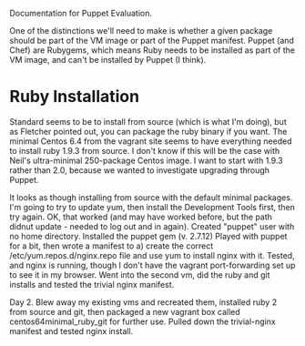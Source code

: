 Documentation for Puppet Evaluation.

One of the distinctions we'll need to make is whether a given package should be part of the VM image or part of the Puppet manifest. Puppet (and Chef) are Rubygems, which means Ruby needs to be installed as part of the VM image, and can't be installed by Puppet (I think).

Ruby Installation
=================

Standard seems to be to install from source (which is what I'm doing), but as Fletcher pointed out, you can package the ruby binary if you want. The minimal Centos 6.4 from the vagrant site seems to have everything needed to install ruby 1.9.3 from source. I don't know if this will be the case with Neil's ultra-minimal 250-package Centos image. I want to start with 1.9.3 rather than 2.0, because we wanted to investigate upgrading through Puppet.

It looks as though installing from source with the default minimal packages. I'm going to try to update yum, then install the Development Tools first, then try again. OK, that worked (and may have worked before, but the path didnut update - needed to log out and in again).
Created "puppet" user with no home directory.
Installed the puppet gem (v. 2.7.12)
Played with puppet for a bit, then wrote a manifest to a) create the correct /etc/yum.repos.d/nginx.repo file and use yum to install nginx with it.
Tested, and nginx is running, though I don't have the vagrant port-forwarding set up to see it in my browser.
Went into the second vm, did the ruby and git installs and tested the trivial nginx manifest.

Day 2.
Blew away my existing vms and recreated them, installed ruby 2 from source and git, then packaged a new vagrant box called centos64minimal_ruby_git for further use.
Pulled down the trivial-nginx manifest and tested nginx install.
